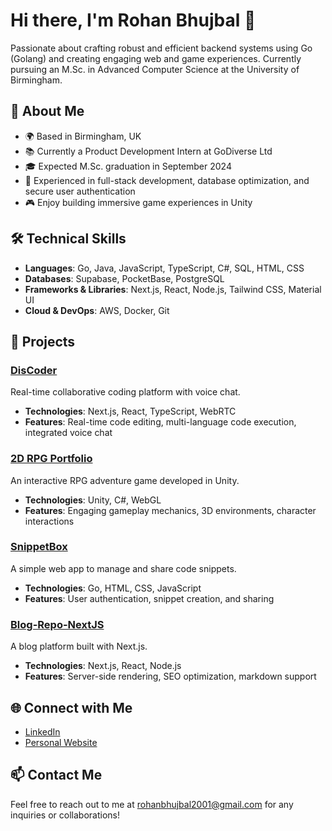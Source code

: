 # Hi there, I'm Rohan Bhujbal 👋

Passionate about crafting robust and efficient backend systems using Go (Golang) and creating engaging web and game experiences. Currently pursuing an M.Sc. in Advanced Computer Science at the University of Birmingham.

## 🚀 About Me

- 🌍 Based in Birmingham, UK
- 📚 Currently a Product Development Intern at GoDiverse Ltd
- 🎓 Expected M.Sc. graduation in September 2024
- 💼 Experienced in full-stack development, database optimization, and secure user authentication
- 🎮 Enjoy building immersive game experiences in Unity

## 🛠️ Technical Skills

- **Languages**: Go, Java, JavaScript, TypeScript, C#, SQL, HTML, CSS
- **Databases**: Supabase, PocketBase, PostgreSQL
- **Frameworks & Libraries**: Next.js, React, Node.js, Tailwind CSS, Material UI
- **Cloud & DevOps**: AWS, Docker, Git

## 📂 Projects

### [DisCoder](https://github.com/rohan03122001/DisCoder)
Real-time collaborative coding platform with voice chat.
- **Technologies**: Next.js, React, TypeScript, WebRTC
- **Features**: Real-time code editing, multi-language code execution, integrated voice chat

### [2D RPG Portfolio](https://github.com/rohan03122001/2D-RPG-Portfolio)
An interactive RPG adventure game developed in Unity.
- **Technologies**: Unity, C#, WebGL
- **Features**: Engaging gameplay mechanics, 3D environments, character interactions

### [SnippetBox](https://github.com/rohan03122001/SnippetBox)
A simple web app to manage and share code snippets.
- **Technologies**: Go, HTML, CSS, JavaScript
- **Features**: User authentication, snippet creation, and sharing

### [Blog-Repo-NextJS](https://github.com/rohan03122001/Blog-Repo-NextJS)
A blog platform built with Next.js.
- **Technologies**: Next.js, React, Node.js
- **Features**: Server-side rendering, SEO optimization, markdown support

## 🌐 Connect with Me

- [LinkedIn](https://www.linkedin.com/in/rohan-bhujbal-031574213/)
- [Personal Website](https://rohanbhujbal.vercel.app/)

## 📫 Contact Me

Feel free to reach out to me at rohanbhujbal2001@gmail.com for any inquiries or collaborations!


